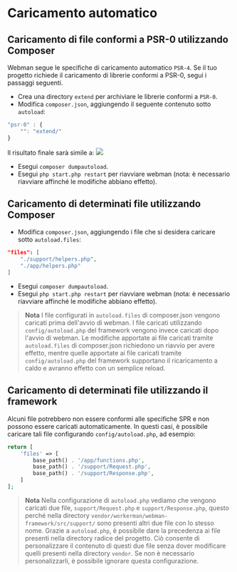# Caricamento automatico

## Caricamento di file conformi a PSR-0 utilizzando Composer
Webman segue le specifiche di caricamento automatico `PSR-4`. Se il tuo progetto richiede il caricamento di librerie conformi a PSR-0, segui i passaggi seguenti.

- Crea una directory `extend` per archiviare le librerie conformi a `PSR-0`.
- Modifica `composer.json`, aggiungendo il seguente contenuto sotto `autoload`:

```js
"psr-0" : {
    "": "extend/"
}
```
Il risultato finale sarà simile a:
![](../../assets/img/psr0.png)

- Esegui `composer dumpautoload`.
- Esegui `php start.php restart` per riavviare webman (nota: è necessario riavviare affinché le modifiche abbiano effetto).

## Caricamento di determinati file utilizzando Composer

- Modifica `composer.json`, aggiungendo i file che si desidera caricare sotto `autoload.files`:
```json
"files": [
    "./support/helpers.php",
    "./app/helpers.php"
]
```

- Esegui `composer dumpautoload`.
- Esegui `php start.php restart` per riavviare webman (nota: è necessario riavviare affinché le modifiche abbiano effetto).

> **Nota**
> I file configurati in `autoload.files` di composer.json vengono caricati prima dell'avvio di webman. I file caricati utilizzando `config/autoload.php` del framework vengono invece caricati dopo l'avvio di webman.
> Le modifiche apportate ai file caricati tramite `autoload.files` di composer.json richiedono un riavvio per avere effetto, mentre quelle apportate ai file caricati tramite `config/autoload.php` del framework supportano il ricaricamento a caldo e avranno effetto con un semplice reload.

## Caricamento di determinati file utilizzando il framework
Alcuni file potrebbero non essere conformi alle specifiche SPR e non possono essere caricati automaticamente. In questi casi, è possibile caricare tali file configurando `config/autoload.php`, ad esempio:
```php
return [
    'files' => [
        base_path() . '/app/functions.php',
        base_path() . '/support/Request.php', 
        base_path() . '/support/Response.php',
    ]
];
```
> **Nota**
> Nella configurazione di `autoload.php` vediamo che vengono caricati due file, `support/Request.php` e `support/Response.php`, questo perché nella directory `vendor/workerman/webman-framework/src/support/` sono presenti altri due file con lo stesso nome. Grazie a `autoload.php`, è possibile dare la precedenza ai file presenti nella directory radice del progetto. Ciò consente di personalizzare il contenuto di questi due file senza dover modificare quelli presenti nella directory `vendor`. Se non è necessario personalizzarli, è possibile ignorare questa configurazione.
